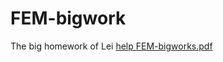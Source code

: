 # FEM-bigwork
The big homework of Lei
<a href="http://www.inksci.com/pdf/FEM-bigworks.pdf">help FEM-bigworks.pdf</a>
